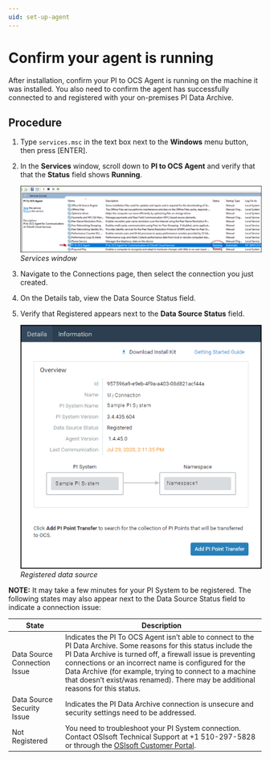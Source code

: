 ```yaml
---
uid: set-up-agent
---
```


# Confirm your agent is running

After installation, confirm your PI to OCS Agent is running on the machine it was installed. You also need to confirm the agent has successfully connected to and registered with your on-premises PI Data Archive.

## Procedure
1. Type `services.msc` in the text box next to the **Windows** menu button, then press [ENTER].
2. In the **Services** window, scroll down to **PI to OCS Agent** and verify that that the **Status** field shows **Running**.

    ![ ](../../images/services-window.png)
    _Services window_

3. Navigate to the Connections page, then select the connection you just created.
4. On the Details tab, view the Data Source Status field.
5. Verify that Registered appears next to the **Data Source Status** field.

    ![ ](../../images/regstrd-data-source.png)
    _Registered data source_

**NOTE:** It may take a few minutes for your PI System to be registered. The following states may also appear next to the Data Source Status field to indicate a connection issue:



State | Description
---------|----------
 Data Source Connection Issue| Indicates the PI To OCS Agent isn’t able to connect to the PI Data Archive. Some reasons for this status include the PI Data Archive is turned off, a firewall issue is preventing connections or an incorrect name is configured for the Data Archive (for example, trying to connect to a machine that doesn’t exist/was renamed). There may be additional reasons for this status.
 Data Source Security Issue | Indicates the PI Data Archive connection is unsecure and security settings need to be addressed. 
 Not Registered | You need to troubleshoot your PI System connection. Contact OSIsoft Technical Support at +1 510-297-5828 or through the [OSIsoft Customer Portal](https://ssoadfsbe.osisoft.com/adfs/ls/idpinitiatedsignon.aspx?SAMLRequest=fZJdb6pAEIb%2FCtl7FBGIJcVGRVuq%2BIFgkZtm%2BbIrsIvMosVff6ieJu1NJ9mL2XfmncnkeXz6LHLhnFRAGDVQryMhIaERiwk9GMhzZ%2BIAPQ0fARd5qY9q%2FkGd5FQnwIW2j4J%2BEwxUV1RnGAjoFBcJ6DzStyN7ocsdSS8rxlnEciSMAJKKt4MmjEJdJNU2qc4kSjxnYaAPzkvQu92oBs5aDTqs9WMp70Ss6ObsQOgTMEOSzJ4l3UKeKQoSzHYZQjG%2F7f9tAsBwnEKY%2FDL5%2Burm0CVxSSjhBPMkBnKgjHYwlJ9IsEwDvcuTURt%2BctG8uWJPBxfbyy62Ofp60uaaXb9k1T5e3X1qp4tp%2BZlvx6EZbdy5CQcx5ctjqZ5Ie45pENZncV4fT4PTznJEtdrKezHZYSe9zLSmGRTv0WsWSNlk47yGTVD58UGVrfGGX8V97i52wVKdibI3zpWLBMeBp%2B0jtQqjVa6wJttng4ZdFl6B%2B3PfIlq8El28NBk9u0tLnazE%2FkN8pMpM8YHTl7mdr8vQGfXf4Ip5owR5wHFwdGC2j0iRBfK6WdfVm48z9Xl88MXBfHJ619zMn8bLpfxQyTNNs5z0rJyfpWqxWo3aawHUiUWBY8oNJEtyT5R6oiy5PU1X%2B3q%2F3%2Bk9KAES1v8BGBN6x%2BovWsJ7EegvrrsW16uti4TdN55tAbrDqN%2BGVz8o%2FNsWf6OHhn%2BC9tj94T68Z7%2FBH%2F4D&RelayState=%2Fs%2F&SigAlg=http%3A%2F%2Fwww.w3.org%2F2001%2F04%2Fxmldsig-more%23rsa-sha256&Signature=cEXMU%2FcKNyUJwG7OtFpybbv8R1iC%2BLdv4W%2FG3kAX0HQlcNYDwqnaYdBf6pedIux3Eb8hZZH09bzV7mn5iorb0ZQz6C4i%2F838Cj8rHmKiM0V2jWE2Ij3JqqlHiE4CRZqK04sGopvso1TBesyrHrvhhwzLmBN3%2FJfKaYE3PDFzrFpJCmkdrBw2IPlJ%2BEgD87%2BcUxzKqWC4cViqeNvLydst%2FMXuDjhbHrWYrFoFXexOHttyRDO%2BWl5m2pg8l5gzr43WTBbNPm1VFjoR6tJ3Z3%2BGphXpOgErCG41MAAOFH0qO8%2BWwjDVZgNX5KXVaIXbjISFb8jXccMQ9NhPfvfRSbwMgg%3D%3D).